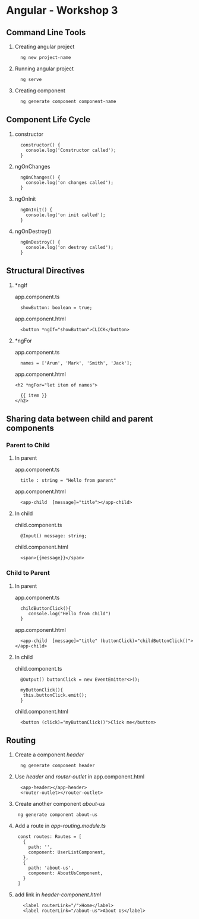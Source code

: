 # Angular - Workshop 3

## Command Line Tools

1.  Creating angular project
    ```
      ng new project-name
    ```
2.  Running angular project
    ```
      ng serve
    ```
3.  Creating component
    ```
      ng generate component component-name
    ```

## Component Life Cycle

1.  constructor
    ```
      constructor() {
        console.log('Constructor called');
      }
    ```
2.  ngOnChanges
    ```
      ngOnChanges() {
        console.log('on changes called');
      }
    ```
3.  ngOnInit
    ```
      ngOnInit() {
        console.log('on init called');
      }
    ```
4.  ngOnDestroy()
    ```
      ngOnDestroy() {
        console.log('on destroy called');
      }
    ```

## Structural Directives

1.  \*ngIf

    app.component.ts

    ```
      showButton: boolean = true;
    ```

    app.component.html

    ```
      <button *ngIf="showButton">CLICK</button>
    ```

2.  \*ngFor

    app.component.ts

    ```
      names = ['Arun', 'Mark', 'Smith', 'Jack'];
    ```

    app.component.html

    ```
    <h2 *ngFor="let item of names">

      {{ item }}
    </h2>
    ```

## Sharing data between child and parent components

### Parent to Child

1. In parent

   app.component.ts

   ```
     title : string = "Hello from parent"
   ```

   app.component.html

   ```
     <app-child  [message]="title"></app-child>
   ```

2. In child

   child.component.ts

   ```
     @Input() message: string;
   ```

   child.component.html

   ```
     <span>{{message}}</span>
   ```

### Child to Parent

1. In parent

   app.component.ts

   ```
     childButtonClick(){
        console.log("Hello from child")
     }
   ```

   app.component.html

   ```
     <app-child  [message]="title" (buttonClick)="childButtonClick()"></app-child>
   ```

2. In child

   child.component.ts

   ```
     @Output() buttonClick = new EventEmitter<>();

     myButtonClick(){
      this.buttonClick.emit();
     }
   ```

   child.component.html

   ```
     <button (click)="myButtonClick()">Click me</button>
   ```

## Routing

1. Create a component _header_

   ```
     ng generate component header
   ```

2. Use _header_ and _router-outlet_ in app.component.html

   ```
     <app-header></app-header>
     <router-outlet></router-outlet>
   ```

3. Create another component _about-us_

   ```
    ng generate component about-us
   ```

4. Add a route in _app-routing.module.ts_
   ```
    const routes: Routes = [
      {
        path: '',
        component: UserListComponent,
      },
      {
        path: 'about-us',
        component: AboutUsComponent,
      }
    ]
   ```
5. add link in _header-component.html_

   ```
      <label routerLink="/">Home</label>
      <label routerLink="/about-us">About Us</label>
   ```
